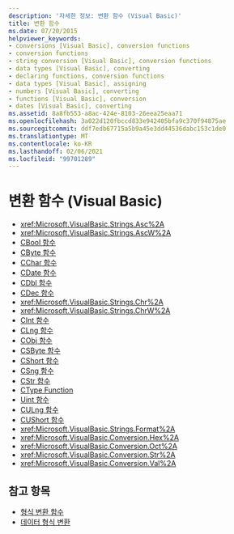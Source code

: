 ```yaml
---
description: '자세한 정보: 변환 함수 (Visual Basic)'
title: 변환 함수
ms.date: 07/20/2015
helpviewer_keywords:
- conversions [Visual Basic], conversion functions
- conversion functions
- string conversion [Visual Basic], conversion functions
- data types [Visual Basic], converting
- declaring functions, conversion functions
- data types [Visual Basic], assigning
- numbers [Visual Basic], converting
- functions [Visual Basic], conversion
- dates [Visual Basic], converting
ms.assetid: 8a8fb553-a8ac-424e-8103-26eea25eaa71
ms.openlocfilehash: 3a022d120fbccd833e942405bfa9c370f94875ae
ms.sourcegitcommit: ddf7edb67715a5b9a45e3dd44536dabc153c1de0
ms.translationtype: MT
ms.contentlocale: ko-KR
ms.lasthandoff: 02/06/2021
ms.locfileid: "99701289"
---
```

# <a name="conversion-functions-visual-basic"></a>변환 함수 (Visual Basic)

- <xref:Microsoft.VisualBasic.Strings.Asc%2A>
- <xref:Microsoft.VisualBasic.Strings.AscW%2A>
- [CBool 함수](type-conversion-functions.md)
- [CByte 함수](type-conversion-functions.md)
- [CChar 함수](type-conversion-functions.md)
- [CDate 함수](type-conversion-functions.md)
- [CDbl 함수](type-conversion-functions.md)
- [CDec 함수](type-conversion-functions.md)
- <xref:Microsoft.VisualBasic.Strings.Chr%2A>
- <xref:Microsoft.VisualBasic.Strings.ChrW%2A>
- [CInt 함수](type-conversion-functions.md)
- [CLng 함수](type-conversion-functions.md)
- [CObj 함수](type-conversion-functions.md)
- [CSByte 함수](type-conversion-functions.md)
- [CShort 함수](type-conversion-functions.md)
- [CSng 함수](type-conversion-functions.md)
- [CStr 함수](type-conversion-functions.md)
- [CType Function](ctype-function.md)
- [Uint 함수](type-conversion-functions.md)
- [CULng 함수](type-conversion-functions.md)
- [CUShort 함수](type-conversion-functions.md)
- <xref:Microsoft.VisualBasic.Strings.Format%2A>
- <xref:Microsoft.VisualBasic.Conversion.Hex%2A>
- <xref:Microsoft.VisualBasic.Conversion.Oct%2A>
- <xref:Microsoft.VisualBasic.Conversion.Str%2A>
- <xref:Microsoft.VisualBasic.Conversion.Val%2A>

## <a name="see-also"></a>참고 항목

- [형식 변환 함수](type-conversion-functions.md)
- [데이터 형식 변환](../../programming-guide/concepts/linq/converting-data-types.md)
